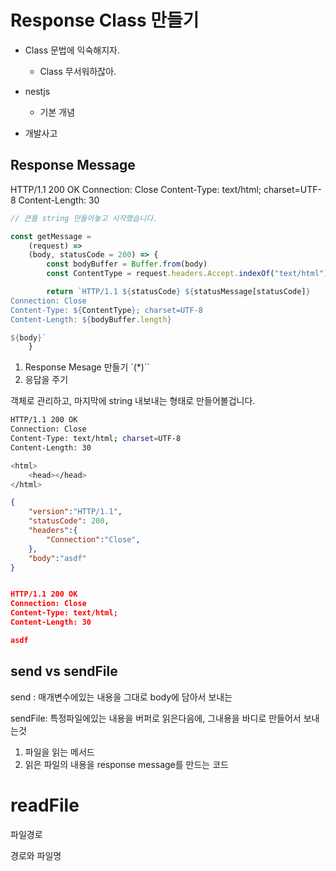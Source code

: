 # Response Class 만들기

-   Class 문법에 익숙해지자.

    -   Class 무서워하잖아.

-   nestjs

    -   기본 개념

-   개발사고

## Response Message

HTTP/1.1 200 OK
Connection: Close
Content-Type: text/html; charset=UTF-8
Content-Length: 30

<html>
    <head></head>
</html>

```js
// 큰틀 string 만들어놓고 시작했습니다.

const getMessage =
    (request) =>
    (body, statusCode = 200) => {
        const bodyBuffer = Buffer.from(body)
        const ContentType = request.headers.Accept.indexOf("text/html") !== -1 ? "text/html" : request.headers.Accept

        return `HTTP/1.1 ${statusCode} ${statusMessage[statusCode]}
Connection: Close
Content-Type: ${ContentType}; charset=UTF-8
Content-Length: ${bodyBuffer.length}

${body}`
    }
```

1. Response Mesage 만들기 `(\*)``
2. 응답을 주기

객체로 관리하고, 마지막에 string 내보내는 형태로 만들어볼겁니다.

```sh
HTTP/1.1 200 OK
Connection: Close
Content-Type: text/html; charset=UTF-8
Content-Length: 30

<html>
    <head></head>
</html>
```

```json
{
    "version":"HTTP/1.1",
    "statusCode": 200,
    "headers":{
        "Connection":"Close",
    },
    "body":"asdf"
}


HTTP/1.1 200 OK
Connection: Close
Content-Type: text/html;
Content-Length: 30

asdf
```


## send vs sendFile

send : 매개변수에있는 내용을 그대로
body에 담아서 보내는


sendFile: 특정파일에있는 내용을 버퍼로 읽은다음에, 그내용을 바디로 만들어서 보내는것 


1. 파일을 읽는 메서드
2. 읽은 파일의 내용을 response message를 만드는 코드


# readFile

파일경로

경로와 파일명